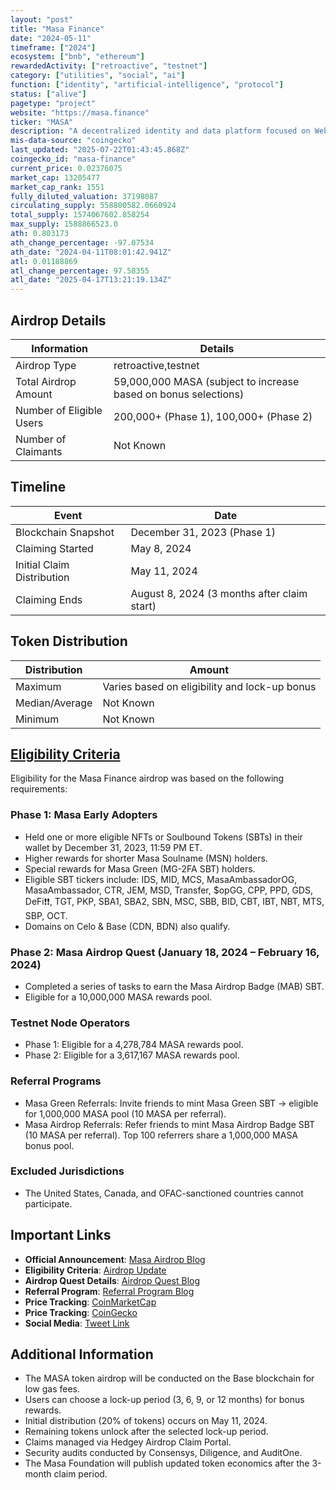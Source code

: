 ```yaml
---
layout: "post"
title: "Masa Finance"
date: "2024-05-11"
timeframe: ["2024"]
ecosystem: ["bnb", "ethereum"]
rewardedActivity: ["retroactive", "testnet"]
category: ["utilities", "social", "ai"]
function: ["identity", "artificial-intelligence", "protocol"]
status: ["alive"]
pagetype: "project"
website: "https://masa.finance"
ticker: "MASA"
description: "A decentralized identity and data platform focused on Web3 credit scoring and on-chain reputation."
mis-data-source: "coingecko"
last_updated: "2025-07-22T01:43:45.868Z"
coingecko_id: "masa-finance"
current_price: 0.02376075
market_cap: 13205477
market_cap_rank: 1551
fully_diluted_valuation: 37198087
circulating_supply: 558800582.0660924
total_supply: 1574067602.858254
max_supply: 1588866523.0
ath: 0.803173
ath_change_percentage: -97.07534
ath_date: "2024-04-11T08:01:42.941Z"
atl: 0.01188869
atl_change_percentage: 97.58355
atl_date: "2025-04-17T13:21:19.134Z"
---
```


## Airdrop Details

| Information              | Details                                                         |
| ------------------------ | --------------------------------------------------------------- |
| Airdrop Type             | retroactive,testnet                                             |
| Total Airdrop Amount     | 59,000,000 MASA (subject to increase based on bonus selections) |
| Number of Eligible Users | 200,000+ (Phase 1), 100,000+ (Phase 2)                          |
| Number of Claimants      | Not Known                                                       |

## Timeline

| Event                      | Date                                        |
| -------------------------- | ------------------------------------------- |
| Blockchain Snapshot        | December 31, 2023 (Phase 1)                 |
| Claiming Started           | May 8, 2024                                 |
| Initial Claim Distribution | May 11, 2024                                |
| Claiming Ends              | August 8, 2024 (3 months after claim start) |

## Token Distribution

| Distribution   | Amount                                        |
| -------------- | --------------------------------------------- |
| Maximum        | Varies based on eligibility and lock-up bonus |
| Median/Average | Not Known                                     |
| Minimum        | Not Known                                     |

## [Eligibility Criteria](https://medium.com/masa-finance/masa-token-airdrop-update-5dcf9c47b017)

Eligibility for the Masa Finance airdrop was based on the following requirements:

### Phase 1: Masa Early Adopters
- Held one or more eligible NFTs or Soulbound Tokens (SBTs) in their wallet by December 31, 2023, 11:59 PM ET.
- Higher rewards for shorter Masa Soulname (MSN) holders.
- Special rewards for Masa Green (MG-2FA SBT) holders.
- Eligible SBT tickers include: IDS, MID, MCS, MasaAmbassadorOG, MasaAmbassador, CTR, JEM, MSD, Transfer, $opGG, CPP, PPD, GDS, DeFi❗❗, TGT, PKP, SBA1, SBA2, SBN, MSC, SBB, BID, CBT, IBT, NBT, MTS, SBP, OCT.
- Domains on Celo & Base (CDN, BDN) also qualify.

### Phase 2: Masa Airdrop Quest (January 18, 2024 – February 16, 2024)
- Completed a series of tasks to earn the Masa Airdrop Badge (MAB) SBT.
- Eligible for a 10,000,000 MASA rewards pool.

### Testnet Node Operators
- Phase 1: Eligible for a 4,278,784 MASA rewards pool.
- Phase 2: Eligible for a 3,617,167 MASA rewards pool.

### Referral Programs
- Masa Green Referrals: Invite friends to mint Masa Green SBT → eligible for 1,000,000 MASA pool (10 MASA per referral).
- Masa Airdrop Referrals: Refer friends to mint Masa Airdrop Badge SBT (10 MASA per referral). Top 100 referrers share a 1,000,000 MASA bonus pool.

### Excluded Jurisdictions
- The United States, Canada, and OFAC-sanctioned countries cannot participate.

## Important Links

- **Official Announcement**: [Masa Airdrop Blog](https://medium.com/masa-finance/masa-token-airdrop-claim-rewards-program-1ec84ffca568)
- **Eligibility Criteria**: [Airdrop Update](https://medium.com/masa-finance/masa-token-airdrop-update-5dcf9c47b017)
- **Airdrop Quest Details**: [Airdrop Quest Blog](https://medium.com/masa-finance/masa-token-airdrop-quest-is-now-live-86a3ce28d153)
- **Referral Program**: [Referral Program Blog](https://masafinance.medium.com/the-masa-referral-program-invite-your-friends-earn-masa-tokens-72851e331614)
- **Price Tracking**: [CoinMarketCap](https://coinmarketcap.com/currencies/masa)
- **Price Tracking**: [CoinGecko](https://www.coingecko.com/en/coins/masa)
- **Social Media**: [Tweet Link](https://x.com/getmasafi/status/1785656656023396396)

## Additional Information

- The MASA token airdrop will be conducted on the Base blockchain for low gas fees.
- Users can choose a lock-up period (3, 6, 9, or 12 months) for bonus rewards.
- Initial distribution (20% of tokens) occurs on May 11, 2024.
- Remaining tokens unlock after the selected lock-up period.
- Claims managed via Hedgey Airdrop Claim Portal.
- Security audits conducted by Consensys, Diligence, and AuditOne.
- The Masa Foundation will publish updated token economics after the 3-month claim period.